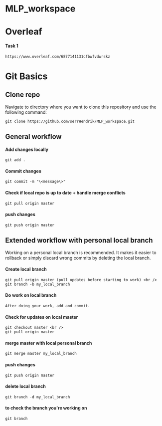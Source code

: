 # MLP_workspace
# Overleaf
#### Task 1
    https://www.overleaf.com/6877141131cfbwfvdwrskz
# Git Basics
## Clone repo
Navigate to directory where you want to clone this repository and use the following command:

    git clone https://github.com/serrHendrik/MLP_workspace.git

## General workflow
#### Add changes locally
    git add .
#### Commit changes
    git commit -m "\<message\>"
#### Check if local repo is up to date + handle merge conflicts
    git pull origin master
#### push changes
    git push origin master


## Extended workflow with personal local branch
Working on a personal local branch is recommended. It makes it easier to rollback or simply discard wrong commits by deleting the local branch.
#### Create local branch
    git pull origin master (pull updates before starting to work) <br />
    git branch -b my_local_branch
#### Do work on local branch
    After doing your work, add and commit.
#### Check for updates on local master
    git checkout master <br />
    git pull origin master
#### merge master with local personal branch
    git merge master my_local_branch
#### push changes
    git push origin master
#### delete local branch
    git branch -d my_local_branch
#### to check the branch you're working on
    git branch
